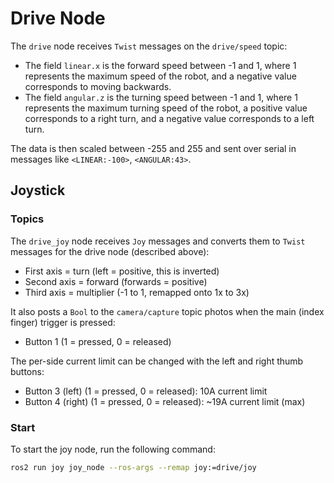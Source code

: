 # Drive Node

The `drive` node receives `Twist` messages on the `drive/speed` topic:
- The field `linear.x` is the forward speed between -1 and 1, where 1 represents the maximum speed of the robot, and a negative value corresponds to moving backwards.
- The field `angular.z` is the turning speed between -1 and 1, where 1 represents the maximum turning speed of the robot, a positive value corresponds to a right turn, and a negative value corresponds to a left turn.

The data is then scaled between -255 and 255 and sent over serial in messages like `<LINEAR:-100>`, `<ANGULAR:43>`.

## Joystick

### Topics

The `drive_joy` node receives `Joy` messages and converts them to `Twist` messages for the drive node (described above):

* First axis = turn (left = positive, this is inverted)
* Second axis = forward (forwards = positive)
* Third axis = multiplier (-1 to 1, remapped onto 1x to 3x)

It also posts a `Bool` to the `camera/capture` topic photos when the main (index finger) trigger is pressed:

* Button 1 (1 = pressed, 0 = released)

The per-side current limit can be changed with the left and right thumb buttons:

* Button 3 (left) (1 = pressed, 0 = released): 10A current limit
* Button 4 (right) (1 = pressed, 0 = released): ~19A current limit (max)

### Start

To start the joy node, run the following command:

```bash
ros2 run joy joy_node --ros-args --remap joy:=drive/joy
```